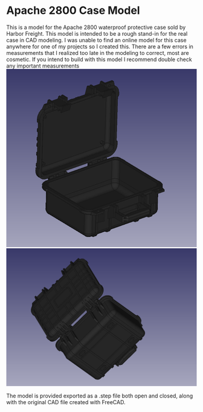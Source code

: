 # Apache 2800 Case Model

This is a model for the Apache 2800 waterproof protective case sold by Harbor Freight. This model is intended to be a rough stand-in for the real case in CAD modeling. I was unable to find an online model for this case anywhere for one of my projects so I created this. There are a few errors in measurements that I realized too late in the modeling to correct, most are cosmetic. If you intend to build with this model I recommend double check any important measurements
![](https://github.com/Bellafaire/Apache-2800-CAD-Model/blob/main/Images/Screenshot%20from%202021-08-19%2021-07-56.png?raw=true)
![](https://github.com/Bellafaire/Apache-2800-CAD-Model/blob/main/Images/Screenshot%20from%202021-08-19%2021-08-06.png?raw=true)

The model is provided exported as a .step file both open and closed, along with the original CAD file created with FreeCAD. 

